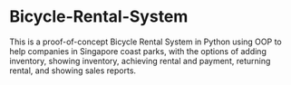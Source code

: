 # Bicycle-Rental-System

This is a proof-of-concept Bicycle Rental System in Python using OOP to help companies in Singapore coast parks, with the options of adding inventory, showing inventory, achieving rental and payment, returning rental, and showing sales reports.
